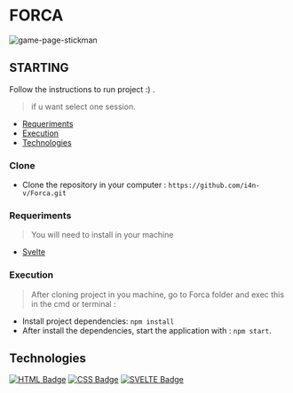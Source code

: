 #  FORCA
![game-page-stickman](https://user-images.githubusercontent.com/72396372/153922182-7d4c695b-0b53-4f76-a99c-390cceed7ffc.png)

## STARTING

Follow the instructions to run project :)
 .
> if u want select one session.

- [Requeriments](#Requeriments)
- [Execution](#Execution)
- [Technologies](#Technologies)

### Clone
- Clone the repository in your computer : ``` https://github.com/i4n-v/Forca.git ```

### Requeriments

> You will need to install in your machine

- [Svelte](https://svelte.dev/)

### Execution
> After cloning project in you machine, go to Forca folder and exec this in the cmd or terminal : 

- Install project dependencies: ``` npm install ```
- After install the dependencies, start the application with : ``` npm start ```.

## Technologies

[![HTML Badge](https://img.shields.io/badge/HTML5-E34F26?style=for-the-badge&logo=html5&logoColor=white)](https://developer.mozilla.org/pt-BR/docs/Web/HTML)
[![CSS Badge](https://img.shields.io/badge/CSS3-1572B6?style=for-the-badge&logo=css3&logoColor=white)](https://developer.mozilla.org/pt-BR/docs/Web/CSS)
[![SVELTE Badge](https://img.shields.io/badge/Svelte-4A4A55?style=for-the-badge&logo=svelte&logoColor=FF3E00)](https://svelte.dev/)

